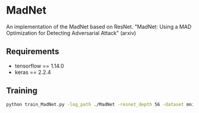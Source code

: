 # MadNet
An implementation of the MadNet based on ResNet.
"MadNet: Using a MAD Optimization for Detecting Adversarial Attack" (arxiv)

## Requirements
- tensorflow == 1.14.0
- keras == 2.2.4


## Training

```bash
python train_MadNet.py -log_path ./MadNet -resnet_depth 56 -dataset mnist -reduce_jacobian_loss -reduce_variance -label_smoothing 0.8
```
